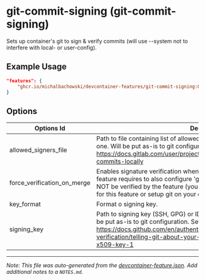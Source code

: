 
# git-commit-signing (git-commit-signing)

Sets up container's git to sign & verify commits (will use --system not to interfere with local- or user-config).

## Example Usage

```json
"features": {
    "ghcr.io/michalbachowski/devcontainer-features/git-commit-signing:0": {}
}
```

## Options

| Options Id | Description | Type | Default Value |
|-----|-----|-----|-----|
| allowed_signers_file | Path to file containing list of allowed signers. Leave blank if you don't have one. Will be put as-is to git configuration. Learn how to create one: https://docs.gitlab.com/user/project/repository/signed_commits/ssh/#verify-commits-locally | string | - |
| force_verification_on_merge | Enables signature verification when merging changes. In order to work, the feature requires to also configure 'gpg.ssh.allowedSignersFile', but it will NOT be verified by the feature (you either set 'allowed_signers_file' option for this feature or setup git on your own). | boolean | true |
| key_format | Format o signing key. | string | ssh |
| signing_key | Path to signing key (SSH, GPG) or ID of the x509 key kept in smimesign. Will be put as-is to git configuration. See: https://docs.github.com/en/authentication/managing-commit-signature-verification/telling-git-about-your-signing-key#telling-git-about-your-x509-key-1 | string | ~/.ssh/id_ed25519.pub |



---

_Note: This file was auto-generated from the [devcontainer-feature.json](https://github.com/michalbachowski/devcontainer-features/blob/main/src/git-commit-signing/devcontainer-feature.json).  Add additional notes to a `NOTES.md`._
